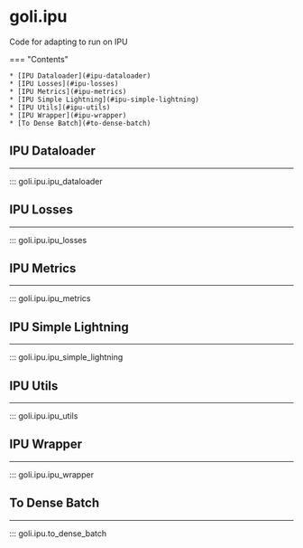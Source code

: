 goli.ipu
====================
Code for adapting to run on IPU

=== "Contents"

    * [IPU Dataloader](#ipu-dataloader)
    * [IPU Losses](#ipu-losses)
    * [IPU Metrics](#ipu-metrics)
    * [IPU Simple Lightning](#ipu-simple-lightning)
    * [IPU Utils](#ipu-utils)
    * [IPU Wrapper](#ipu-wrapper)
    * [To Dense Batch](#to-dense-batch)

## IPU Dataloader
------------
::: goli.ipu.ipu_dataloader


## IPU Losses
------------
::: goli.ipu.ipu_losses


## IPU Metrics
------------
::: goli.ipu.ipu_metrics


## IPU Simple Lightning
------------
::: goli.ipu.ipu_simple_lightning


## IPU Utils
------------
::: goli.ipu.ipu_utils


## IPU Wrapper
------------
::: goli.ipu.ipu_wrapper


## To Dense Batch
------------
::: goli.ipu.to_dense_batch

